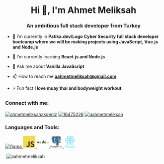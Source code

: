 <h1 align="center">Hi 👋, I'm Ahmet Meliksah</h1>
<h3 align="center">An ambitious full stack developer from Turkey</h3>

- 🔭 I’m currently in **Patika.dev/Logo Cyber Security full stack developer bootcamp where we will be making projects using JavaScript, Vue.js and Node.js**

- 🌱 I’m currently learning **React.js and Node.js**

- 💬 Ask me about **Vanilla JavaScript**

- 📫 How to reach me **aahmetmeliksah@gmail.com**

- ⚡ Fun fact **I love muay thai and bodyweight workout**

<h3 align="left">Connect with me:</h3>
<p align="left">
<a href="https://linkedin.com/in/ahmetmeliksahakdeniz" target="blank"><img align="center" src="https://raw.githubusercontent.com/rahuldkjain/github-profile-readme-generator/master/src/images/icons/Social/linked-in-alt.svg" alt="ahmetmeliksahakdeniz" height="30" width="40" /></a>
<a href="https://stackoverflow.com/users/16475226" target="blank"><img align="center" src="https://raw.githubusercontent.com/rahuldkjain/github-profile-readme-generator/master/src/images/icons/Social/stack-overflow.svg" alt="16475226" height="30" width="40" /></a>
<a href="https://www.hackerrank.com/aahmetmeliksah" target="blank"><img align="center" src="https://raw.githubusercontent.com/rahuldkjain/github-profile-readme-generator/master/src/images/icons/Social/hackerrank.svg" alt="aahmetmeliksah" height="30" width="40" /></a>
</p>

<h3 align="left">Languages and Tools:</h3>
<p align="left"> <a href="https://www.figma.com/" target="_blank" rel="noreferrer"> <img src="https://www.vectorlogo.zone/logos/figma/figma-icon.svg" alt="figma" width="40" height="40"/> </a> <a href="https://developer.mozilla.org/en-US/docs/Web/JavaScript" target="_blank" rel="noreferrer"> <img src="https://raw.githubusercontent.com/devicons/devicon/master/icons/javascript/javascript-original.svg" alt="javascript" width="40" height="40"/> </a> <a href="https://nodejs.org" target="_blank" rel="noreferrer"> <img src="https://raw.githubusercontent.com/devicons/devicon/master/icons/nodejs/nodejs-original-wordmark.svg" alt="nodejs" width="40" height="40"/> </a> <a href="https://www.postgresql.org" target="_blank" rel="noreferrer"> <img src="https://raw.githubusercontent.com/devicons/devicon/master/icons/postgresql/postgresql-original-wordmark.svg" alt="postgresql" width="40" height="40"/> </a> <a href="https://reactjs.org/" target="_blank" rel="noreferrer"> <img src="https://raw.githubusercontent.com/devicons/devicon/master/icons/react/react-original-wordmark.svg" alt="react" width="40" height="40"/> </a> </p>

<p>&nbsp;<img align="center" src="https://github-readme-stats.vercel.app/api?username=aahmetmeliksah&show_icons=true&locale=en" alt="aahmetmeliksah" /></p>
